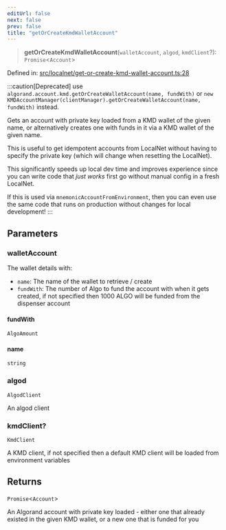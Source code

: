 ```yaml
---
editUrl: false
next: false
prev: false
title: "getOrCreateKmdWalletAccount"
---
```


> **getOrCreateKmdWalletAccount**(`walletAccount`, `algod`, `kmdClient`?): `Promise`\<`Account`\>

Defined in: [src/localnet/get-or-create-kmd-wallet-account.ts:28](https://github.com/algorandfoundation/algokit-utils-ts/blob/45957336d0cbf88c980c0a3343335a5e5e142c93/src/localnet/get-or-create-kmd-wallet-account.ts#L28)

:::caution[Deprecated]
use `algorand.account.kmd.getOrCreateWalletAccount(name, fundWith)` or `new KMDAccountManager(clientManager).getOrCreateWalletAccount(name, fundWith)` instead.

Gets an account with private key loaded from a KMD wallet of the given name, or alternatively creates one with funds in it via a KMD wallet of the given name.

This is useful to get idempotent accounts from LocalNet without having to specify the private key (which will change when resetting the LocalNet).

This significantly speeds up local dev time and improves experience since you can write code that *just works* first go without manual config in a fresh LocalNet.

If this is used via `mnemonicAccountFromEnvironment`, then you can even use the same code that runs on production without changes for local development!
:::

## Parameters

### walletAccount

The wallet details with:
  * `name`: The name of the wallet to retrieve / create
  * `fundWith`: The number of Algo to fund the account with when it gets created, if not specified then 1000 ALGO will be funded from the dispenser account

#### fundWith

`AlgoAmount`

#### name

`string`

### algod

`AlgodClient`

An algod client

### kmdClient?

`KmdClient`

A KMD client, if not specified then a default KMD client will be loaded from environment variables

## Returns

`Promise`\<`Account`\>

An Algorand account with private key loaded - either one that already existed in the given KMD wallet, or a new one that is funded for you
